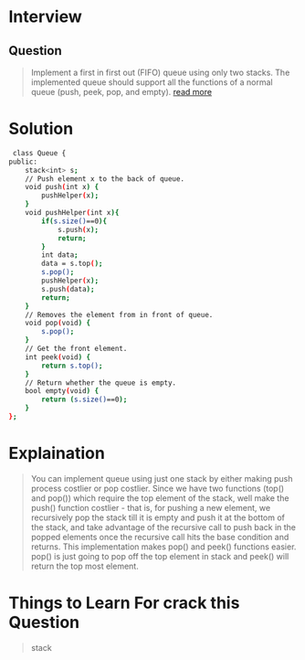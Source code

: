 # Interview 

## Question
> Implement a first in first out (FIFO) queue using only two stacks. The implemented queue should support all the functions of a normal queue (push, peek, pop, and empty).
[read more](https://leetcode.com/problems/implement-queue-using-stacks/)

# Solution
> 
```bash
 class Queue {
public:
    stack<int> s;
    // Push element x to the back of queue.
    void push(int x) {
        pushHelper(x);
    }
    void pushHelper(int x){
        if(s.size()==0){
            s.push(x);
            return;
        }
        int data;
        data = s.top();
        s.pop();
        pushHelper(x);
        s.push(data);
        return;
    }
    // Removes the element from in front of queue.
    void pop(void) {
        s.pop();
    }
    // Get the front element.
    int peek(void) {
        return s.top();
    }
    // Return whether the queue is empty.
    bool empty(void) {
        return (s.size()==0);
    }
};
```

# Explaination
> You can implement queue using just one stack by either making push process costlier or pop costlier. Since we have two functions (top() and pop()) which require the top element of the stack, well make the push() function costlier - that is, for pushing a new element, we recursively pop the stack till it is empty and push it at the bottom of the stack, and take advantage of the recursive call to push back in the popped elements once the recursive call hits the base condition and returns. This implementation makes pop() and peek() functions easier. pop() is just going to pop off the top element in stack and peek() will return the top most element.

# Things to Learn For crack this Question 
> stack 
